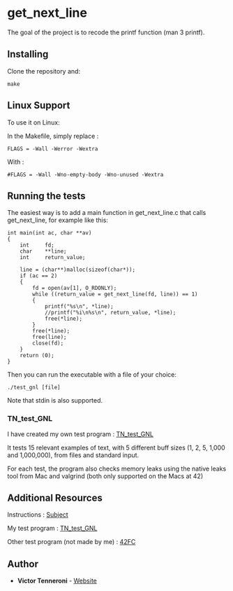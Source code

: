# get_next_line

The goal of the project is to recode the printf function (man 3 printf).

## Installing

Clone the repository and: 

```
make
```

## Linux Support

To use it on Linux:

In the Makefile, simply replace :

```
FLAGS = -Wall -Werror -Wextra
```

With :

```
#FLAGS = -Wall -Wno-empty-body -Wno-unused -Wextra
```

## Running the tests

The easiest way is to add a main function in get_next_line.c that calls get_next_line, for example like this:

```
int	main(int ac, char **av)
{
	int		fd;
	char	**line;
	int		return_value;

	line = (char**)malloc(sizeof(char*));
	if (ac == 2)
	{
		fd = open(av[1], O_RDONLY);
		while ((return_value = get_next_line(fd, line)) == 1)
		{
			printf("%s\n", *line);
			//printf("%i\n%s\n", return_value, *line);
			free(*line);
		}
		free(*line);
		free(line);
		close(fd);
	}
	return (0);
}

```

Then you can run the executable with a file of your choice:

```
./test_gnl [file]
```

Note that stdin is also supported.

### TN_test_GNL

I have created my own test program : [TN_test_GNL](https://github.com/vtennero/TN_test_GNL)

It tests 15 relevant examples of text, with 5 different buff sizes (1, 2, 5, 1,000 and 1,000,000), from files and standard input.

For each test, the program also checks memory leaks using the native leaks tool from Mac and valgrind (both only supported on the Macs at 42)

## Additional Resources

Instructions : [Subject](http://bit.ly/2le7CAs)

My test program : [TN_test_GNL](https://github.com/vtennero/TN_test_GNL)

Other test program (not made by me) : [42FC](https://github.com/jgigault/42FileChecker)

## Author

* **Victor Tenneroni** - [Website](http://victor-tenneroni.com/)
